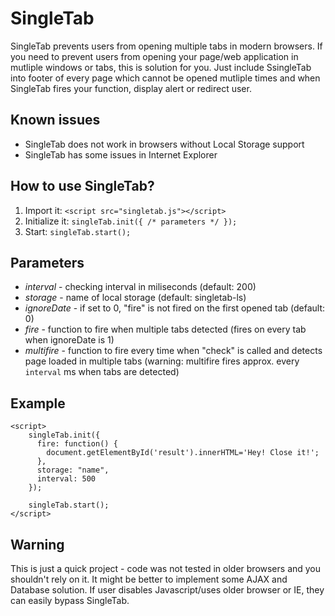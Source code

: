 # SingleTab
SingleTab prevents users from opening multiple tabs in modern browsers.
If you need to prevent users from opening your page/web application in mutliple windows or tabs, this is solution for you.
Just include SsingleTab into footer of every page which cannot be opened mutliple times and when SingleTab fires your function, display alert or redirect user.
## Known issues
* SingleTab does not work in browsers without Local Storage support
* SingleTab has some issues in Internet Explorer
## How to use SingleTab?
1. Import it: `<script src="singletab.js"></script>`
2. Initialize it: `singleTab.init({ /* parameters */ });`
3. Start: `singleTab.start();`
## Parameters
* *interval* - checking interval in miliseconds (default: 200)
* *storage* - name of local storage (default: singletab-ls)
* *ignoreDate* - if set to 0, "fire" is not fired on the first opened tab (default: 0)
* *fire* - function to fire when multiple tabs detected (fires on every tab when ignoreDate is 1)
* *multifire* - function to fire every time when "check" is called and detects page loaded in multiple tabs (warning: multifire fires approx. every `interval` ms when tabs are detected)
## Example
```
<script>
    singleTab.init({
      fire: function() {
        document.getElementById('result').innerHTML='Hey! Close it!';
      },
      storage: "name",
      interval: 500
    });

    singleTab.start();
</script>
```
## Warning
This is just a quick project - code was not tested in older browsers and you shouldn't rely on it. It might be better to implement some AJAX and Database solution. If user disables Javascript/uses older browser or IE, they can easily bypass SingleTab.
